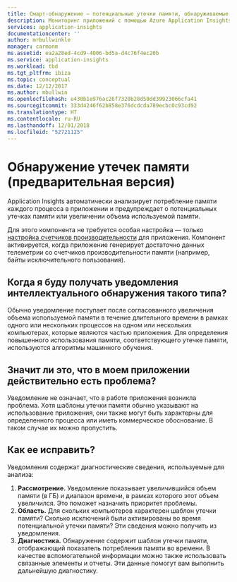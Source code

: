 ```yaml
---
title: Смарт-обнаружение — потенциальные утечки памяти, обнаруживаемые Azure Application Insights| Документация Майкрософт
description: Мониторинг приложений с помощью Azure Application Insights для выявления потенциальных проблем с утечками памяти.
services: application-insights
documentationcenter: ''
author: mrbullwinkle
manager: carmonm
ms.assetid: ea2a28ed-4cd9-4006-bd5a-d4c76f4ec20b
ms.service: application-insights
ms.workload: tbd
ms.tgt_pltfrm: ibiza
ms.topic: conceptual
ms.date: 12/12/2017
ms.author: mbullwin
ms.openlocfilehash: e430b1e976ac26f7320b28d50dd39923066cfa41
ms.sourcegitcommit: 333d4246f62b858e376dcdcda789ecbc0c93cd92
ms.translationtype: HT
ms.contentlocale: ru-RU
ms.lasthandoff: 12/01/2018
ms.locfileid: "52721125"
---
```

# <a name="memory-leak-detection-preview"></a>Обнаружение утечек памяти (предварительная версия)

Application Insights автоматически анализирует потребление памяти каждого процесса в приложении и предупреждает о потенциальных утечках памяти или увеличении объема используемой памяти.

Для этого компонента не требуется особая настройка — только [настройка счетчиков производительности](https://docs.microsoft.com/azure/application-insights/app-insights-performance-counters) для приложения. Компонент активируется, когда приложение генерирует достаточно данных телеметрии со счетчиков производительности памяти (например, байты исключительного пользования).

## <a name="when-would-i-get-this-type-of-smart-detection-notification"></a>Когда я буду получать уведомления интеллектуального обнаружения такого типа?
Обычно уведомление поступает после согласованного увеличения объема используемой памяти в течение длительного времени в рамках одного или нескольких процессов на одном или нескольких компьютерах, которые являются частью приложения. Для определения повышенного использования памяти, соответствующего утечке памяти, используются алгоритмы машинного обучения.

## <a name="does-my-app-really-have-a-problem"></a>Значит ли это, что в моем приложении действительно есть проблема?
Уведомление не означает, что в работе приложения возникла проблема. Хотя шаблоны утечки памяти обычно указывают на использование приложения, они также могут быть характерны для определенного процесса или иметь коммерческое обоснование. В таком случае их можно пропустить.

## <a name="how-do-i-fix-it"></a>Как ее исправить?
Уведомления содержат диагностические сведения, используемые для анализа:
1. **Рассмотрение.** Уведомление показывает увеличившийся объем памяти (в ГБ) и диапазон времени, в рамках которого этот объем увеличился. Это поможет назначить приоритет проблемы.
2. **Область.** Для скольких компьютеров характерен шаблон утечки памяти? Сколько исключений были активированы во время потенциальной утечки памяти? Эти сведения можно получить из уведомления.
3. **Диагностика.** Обнаружение содержит шаблон утечки памяти, отображающий показатель потребления памяти во времени. В качестве вспомогательной информации можно также использовать связанные элементы и отчеты. Эти данные помогут вам выполнить дальнейшую диагностику.
